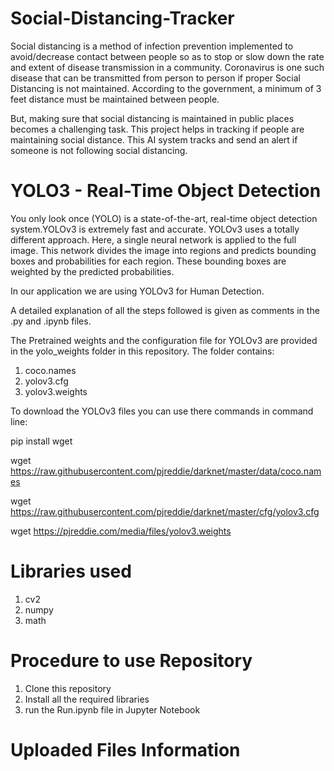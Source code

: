 # Social-Distancing-Tracker

Social distancing is a method of infection prevention implemented to avoid/decrease contact between people so as to stop or slow down 
the rate and extent of disease transmission in a community. Coronavirus is one such disease that can be transmitted from person to person 
if proper Social Distancing is not maintained. According to the government, a minimum of 3 feet distance must be maintained between people.

But, making sure that social distancing is maintained in public places becomes a challenging task. This project helps in tracking if people are maintaining social distance. This AI system tracks and send an alert if someone is not following social distancing.

# YOLO3 - Real-Time Object Detection

You only look once (YOLO) is a state-of-the-art, real-time object detection system.YOLOv3 is extremely fast and accurate. 
YOLOv3 uses a totally different approach. Here, a single neural network is applied to the full image. This network divides the image into regions and predicts bounding boxes and probabilities for each region. These bounding boxes are weighted by the predicted probabilities.

In our application we are using YOLOv3 for Human Detection.

A detailed explanation of all the steps followed is given as comments in the .py and .ipynb files.

The Pretrained weights and the configuration file for YOLOv3 are provided in the yolo_weights folder in this repository. The folder contains:
1) coco.names 
2) yolov3.cfg
3) yolov3.weights

To download the YOLOv3 files you can use there commands in command line:

pip install wget

wget https://raw.githubusercontent.com/pjreddie/darknet/master/data/coco.names

wget https://raw.githubusercontent.com/pjreddie/darknet/master/cfg/yolov3.cfg

wget https://pjreddie.com/media/files/yolov3.weights

# Libraries used

1) cv2
2) numpy
3) math

# Procedure to use Repository
1) Clone this repository
2) Install all the required libraries
3) run the Run.ipynb file in Jupyter Notebook

# Uploaded Files Information



